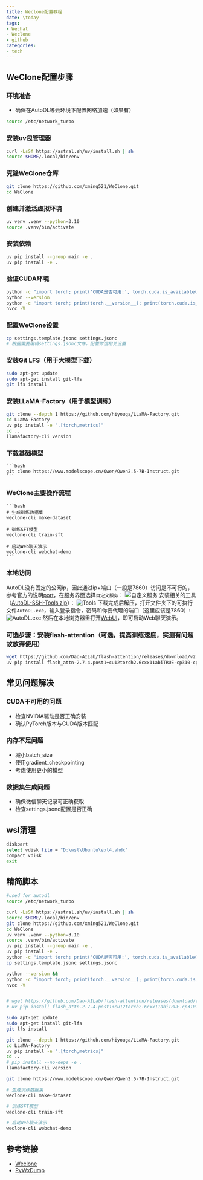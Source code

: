 ```yaml
---
title: Weclone配置教程
date: \today
tags: 
- Wechat
- Weclone
- github
categories: 
- tech
---
```



## WeClone配置步骤

### **环境准备**
   - 确保在AutoDL等云环境下配置网络加速（如果有）

   ```bash
   source /etc/network_turbo
   ```

### **安装uv包管理器**

   ```bash
   curl -LsSf https://astral.sh/uv/install.sh | sh
   source $HOME/.local/bin/env 
   ```

### **克隆WeClone仓库**

   ```bash
   git clone https://github.com/xming521/WeClone.git
   cd WeClone
   ```

### **创建并激活虚拟环境**

   ```bash
   uv venv .venv --python=3.10
   source .venv/bin/activate
   ```

### **安装依赖**

   ```bash
   uv pip install --group main -e .
   uv pip install -e .
   ```

### **验证CUDA环境**

   ```bash
   python -c "import torch; print('CUDA是否可用:', torch.cuda.is_available()); print('CUDA版本:', torch.version.cuda); print('PyTorch版本:', torch.__version__)"
   python --version
   python -c "import torch; print(torch.__version__); print(torch.cuda.is_available())"
   nvcc -V
   ```

### **配置WeClone设置**

   ```bash
   cp settings.template.jsonc settings.jsonc
   # 根据需要编辑settings.jsonc文件，配置微信相关设置
   ```

### **安装Git LFS（用于大模型下载）**

   ```bash
   sudo apt-get update
   sudo apt-get install git-lfs
   git lfs install
   ```

### **安装LLaMA-Factory（用于模型训练）**

   ```bash
   git clone --depth 1 https://github.com/hiyouga/LLaMA-Factory.git
   cd LLaMA-Factory
   uv pip install -e ".[torch,metrics]"
   cd ..
   llamafactory-cli version
   ```

### **下载基础模型**

    ```bash
    git clone https://www.modelscope.cn/Qwen/Qwen2.5-7B-Instruct.git
    ```

### **WeClone主要操作流程**

    ```bash
    # 生成训练数据集
    weclone-cli make-dataset
    
    # 训练SFT模型
    weclone-cli train-sft
    
    # 启动Web聊天演示
    weclone-cli webchat-demo
    ```
### **本地访问**

AutoDL没有固定的公网ip，因此通过ip+端口（一般是7860）访问是不可行的，参考官方的说明[port](https://www.autodl.com/docs/port/)，在服务界面选择`自定义服务`：
![自定义服务](https://lsky.ymqs.top/i/2025/05/17/682776a56897e.png)
安装相关的工具（[AutoDL-SSH-Tools.zip](https://autodl-public.ks3-cn-beijing.ksyuncs.com/tool/AutoDL-SSH-Tools.zip)）：
![Tools](https://lsky.ymqs.top/i/2025/05/17/682776d87dbc0.png)
下载完成后解压，打开文件夹下的可执行文件`AutoDL.exe`，输入登录指令，密码和你要代理的端口（这里应该是7860）:
![AutoDL.exe](https://lsky.ymqs.top/i/2025/05/17/68277752797e0.png)
然后在本地浏览器里打开[WebUI](http://127.0.0.1:7860/)，即可启动Web聊天演示。


### 可选步骤：**安装flash-attention（可选，提高训练速度，实测有问题故放弃使用）**

   ```bash
   wget https://github.com/Dao-AILab/flash-attention/releases/download/v2.7.4.post1/flash_attn-2.7.4.post1+cu12torch2.6cxx11abiTRUE-cp310-cp310-linux_x86_64.whl
   uv pip install flash_attn-2.7.4.post1+cu12torch2.6cxx11abiTRUE-cp310-cp310-linux_x86_64.whl
   ```

## 常见问题解决

### **CUDA不可用的问题**
   - 检查NVIDIA驱动是否正确安装
   - 确认PyTorch版本与CUDA版本匹配

### **内存不足问题**
   - 减小batch_size
   - 使用gradient_checkpointing
   - 考虑使用更小的模型

### **数据集生成问题**
   - 确保微信聊天记录可正确获取
   - 检查settings.jsonc配置是否正确

## wsl清理

```bash
diskpart
select vdisk file = "D:\wsl\Ubuntu\ext4.vhdx"
compact vdisk
exit
```

## 精简脚本

```bash
#used for autodl
source /etc/network_turbo

curl -LsSf https://astral.sh/uv/install.sh | sh
source $HOME/.local/bin/env 
git clone https://github.com/xming521/WeClone.git
cd WeClone
uv venv .venv --python=3.10
source .venv/bin/activate
uv pip install --group main -e .
uv pip install -e .
python -c "import torch; print('CUDA是否可用:', torch.cuda.is_available()); print('CUDA版本:', torch.version.cuda); print('PyTorch版本:', torch.__version__)"
cp settings.template.jsonc settings.jsonc

python --version &&
python -c "import torch; print(torch.__version__); print(torch.cuda.is_available())" &&
nvcc -V


# wget https://github.com/Dao-AILab/flash-attention/releases/download/v2.7.4.post1/flash_attn-2.7.4.post1+cu12torch2.6cxx11abiTRUE-cp310-cp310-linux_x86_64.whl
# uv pip install flash_attn-2.7.4.post1+cu12torch2.6cxx11abiTRUE-cp310-cp310-linux_x86_64.whl

sudo apt-get update
sudo apt-get install git-lfs
git lfs install

git clone --depth 1 https://github.com/hiyouga/LLaMA-Factory.git
cd LLaMA-Factory
uv pip install -e ".[torch,metrics]"
cd ..
# pip install --no-deps -e .
llamafactory-cli version

git clone https://www.modelscope.cn/Qwen/Qwen2.5-7B-Instruct.git

# 生成训练数据集
weclone-cli make-dataset

# 训练SFT模型
weclone-cli train-sft

# 启动Web聊天演示
weclone-cli webchat-demo
```

## 参考链接

- [Weclone](https://github.com/xming521/WeClone)
- [PyWxDump](https://github.com/xaoyaoo/PyWxDump)